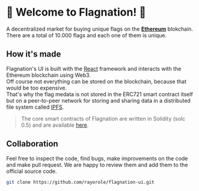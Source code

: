 # 🚩 Welcome to Flagnation! 🚩
  
A decentralized market for buying unique flags on the **[Ethereum](https://ethereum.org)** blokchain. There are a total of 10.000 flags and each one of them is unique.

## How it's made

Flagnation's UI is built with the [React](https://reactjs.org) framework and interacts with the Ethereum blockchain using Web3.<br>
Off course not everything can be stored on the blockchain, because that would be too expensive.<br>
That's why the flag medata is not stored in the ERC721 smart contract itself but on a peer-to-peer network for storing and sharing data in a distributed file system called  [IPFS](https://ipfs.io).<br>

> The core smart contracts of Flagnation are written in Solidity (solc 0.5) and are available [here](https://github.com/rayorole/flagnation-core).

## Collaboration

Feel free to inspect the code, find bugs, make improvements on the code and make pull request. 
We are happy to review them and add them to the official source code.

```sh
git clone https://github.com/rayorole/flagnation-ui.git
```
